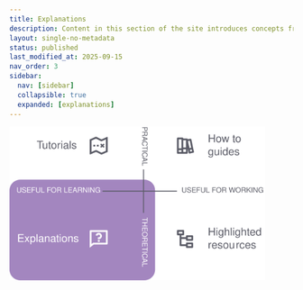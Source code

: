 ```yaml
---
title: Explanations
description: Content in this section of the site introduces concepts from the broader biodiversity informatics and digitization domains and contextualizes them for paleo data. Visit individual pages in the navigation to learn more.
layout: single-no-metadata
status: published
last_modified_at: 2025-09-15
nav_order: 3
sidebar:
  nav: [sidebar]
  collapsible: true
  expanded: [explanations]
---
```


<img style="float: center; margin: 0px 0px 0px 0px;" width="90%" src="/assets/images/splash-explanations.svg" alt="Diagram showing the relationship of this section of the site to the other navigation sections.">
